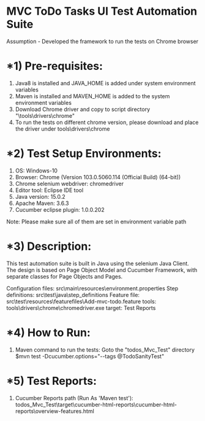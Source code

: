 # MVC ToDo Tasks  UI Test Automation Suite
Assumption - Developed the framework to run the tests on Chrome browser


*1) Pre-requisites:
==============================
1. Java8 is installed and JAVA_HOME is added under system environment variables
2. Maven is installed and MAVEN_HOME is added to the system environment variables
3. Download Chrome driver and copy to script directory "\tools\drivers\chrome"
4. To run the tests on different chrome version, please download and place the driver under tools\drivers\chrome


*2) Test Setup Environments:
==============================
1. OS: Windows-10
2. Browser: Chrome (Version 103.0.5060.114 (Official Build) (64-bit))
3. Chrome selenium webdriver: chromedriver
4. Editor tool: Eclipse IDE tool
5. Java version: 15.0.2
6. Apache Maven: 3.6.3
7. Cucumber eclipse plugin: 1.0.0.202

Note: Please make sure all of them are set in environment variable path
	
	
*3) Description:
==============================
This test automation suite is built in Java using the selenium Java Client. The design is based on Page Object Model and Cucumber Framework, with separate classes for Page Objects and Pages. 

Configuration files: src\main\resources\environment.properties
Step definitions: src\test\java\step_definitions
Feature file: src\test\resources\featurefiles\Add-mvc-todo.feature
tools: tools\drivers\chrome\chromedriver.exe
target: Test Reports


*4) How to Run:
==============================
1. Maven command to run the tests: Goto the "todos_Mvc_Test" directory
$mvn test -Dcucumber.options="--tags @TodoSanityTest"


*5) Test Reports:
==============================
1. Cucumber Reports path (Run As 'Maven test'):
todos_Mvc_Test\target\cucumber-html-reports\cucumber-html-reports\overview-features.html

